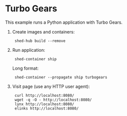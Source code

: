 # Turbo Gears

This example runs a Python application with Turbo Gears.

1. Create images and containers:

        shed-hub build --remove

2. Run application:

        shed-container ship

   Long format:

        shed-container --propagate ship turbogears

3. Visit page (use any HTTP user agent):

        curl http://localhost:8080/
        wget -q -O - http://localhost:8080/
        lynx http://localhost:8080/
        elinks http://localhost:8080/
